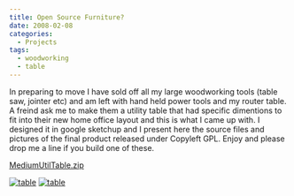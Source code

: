 ```yaml
---
title: Open Source Furniture?
date: 2008-02-08
categories:
  - Projects
tags:
  - woodworking
  - table
---
```


In preparing to move I have sold off all my large woodworking tools (table saw, jointer etc) and am left with hand held power tools and my router table. A freind ask me to make them a utility table that had specific dimentions to fit into their new home office layout and this is what I came up with. I designed it in google sketchup and I present here the source files and pictures of the final product released under Copyleft GPL. Enjoy and please drop me a line if you build one of these.

[MediumUtilTable.zip][1]

 [1]: /downloads/MediumUtilTable.zip

[![table](/pics/inline_MediumUtilTable.png)](/pics/MediumUtilTable.png)
[![table](/pics/inline_MediumUtilTable.jpg)](/pics/MediumUtilTable.jpg)
